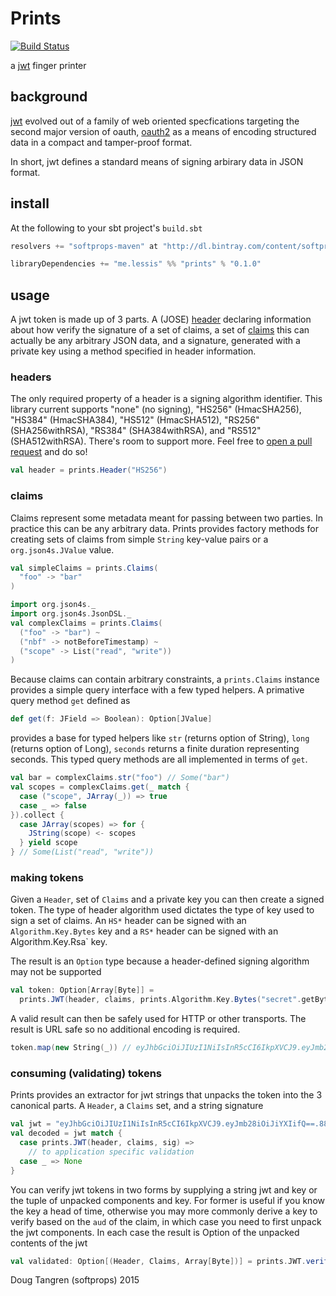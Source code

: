 # Prints

[![Build Status](https://travis-ci.org/meetup/prints.svg?branch=master)](https://travis-ci.org/meetup/prints)

a [jwt](https://tools.ietf.org/html/draft-ietf-oauth-json-web-token-32) finger printer

## background

[jwt](https://tools.ietf.org/html/draft-ietf-oauth-json-web-token-32) evolved out of a family of web oriented specfications targeting the second major version of oauth, [oauth2](http://oauth.net/2/) as a means of encoding structured data in a compact and tamper-proof format.

In short, jwt defines a standard means of signing arbirary data in JSON format.

## install

At the following to your sbt project's `build.sbt`

```scala
resolvers += "softprops-maven" at "http://dl.bintray.com/content/softprops/maven"

libraryDependencies += "me.lessis" %% "prints" % "0.1.0"
```

## usage

A jwt token is made up of 3 parts. A (JOSE) [header](https://tools.ietf.org/html/draft-ietf-oauth-json-web-token-32#section-5) declaring information about how verify the signature of a set of claims, a set of [claims](https://tools.ietf.org/html/draft-ietf-oauth-json-web-token-32#section-4) this can actually be any arbitrary JSON data, and a signature, generated with a private key using a method specified in header information.

### headers

The only required property of a header is a signing algorithm identifier. This library current supports "none" (no signing), "HS256" (HmacSHA256), "HS384" (HmacSHA384), "HS512" (HmacSHA512), "RS256" (SHA256withRSA), "RS384" (SHA384withRSA), and "RS512" (SHA512withRSA). There's room to support more. Feel free to [open a pull request](https://github.com/softprops/prints/pulls) and do so!

```scala
val header = prints.Header("HS256")
```

### claims

Claims represent some metadata meant for passing between two parties. In practice this can be any arbitrary data. Prints provides factory methods for creating sets of claims from simple `String` key-value pairs or a `org.json4s.JValue` value.

```scala
val simpleClaims = prints.Claims(
  "foo" -> "bar"
)
```

```scala
import org.json4s._
import org.json4s.JsonDSL._
val complexClaims = prints.Claims(
  ("foo" -> "bar") ~
  ("nbf" -> notBeforeTimestamp) ~ 
  ("scope" -> List("read", "write"))
)
```

Because claims can contain arbitrary constraints, a `prints.Claims` instance provides a simple
query interface with a few typed helpers. A primative query method `get` defined as

```scala
def get(f: JField => Boolean): Option[JValue]
```

provides a base for typed helpers like `str` (returns option of String), `long` (returns option of Long), `seconds` returns a finite duration representing seconds. This typed query methods are all implemented in terms of `get`.

```scala
val bar = complexClaims.str("foo") // Some("bar")
val scopes = complexClaims.get(_ match {
  case ("scope", JArray(_)) => true
  case _ => false
}).collect {
  case JArray(scopes) => for {
    JString(scope) <- scopes
  } yield scope
} // Some(List("read", "write"))
```

### making tokens

Given a `Header`, set of `Claims` and a private key you can then create a signed token. The type of header algorithm used dictates the type of key used
to sign a set of claims. An `HS*` header can be signed with an `Algorithm.Key.Bytes` key and a `RS*` header can be signed with an Algorithm.Key.Rsa` key.

The result is an `Option` type because a header-defined signing algorithm may not be supported

```scala
val token: Option[Array[Byte]] =
  prints.JWT(header, claims, prints.Algorithm.Key.Bytes("secret".getBytes))
```

A valid result can then be safely used for HTTP or other transports. The result is URL safe so no additional encoding is required.

```scala
token.map(new String(_)) // eyJhbGciOiJIUzI1NiIsInR5cCI6IkpXVCJ9.eyJmb28iOiJiYXIifQ==.88HN1LmGMYQTD4CYwnOoM9EqFWqSv6G1kkGI0EjNOmA=
```

### consuming (validating) tokens

Prints provides an extractor for jwt strings that unpacks the token into the 3 canonical parts. A `Header`, a `Claims` set, and a string signature

```scala
val jwt = "eyJhbGciOiJIUzI1NiIsInR5cCI6IkpXVCJ9.eyJmb28iOiJiYXIifQ==.88HN1LmGMYQTD4CYwnOoM9EqFWqSv6G1kkGI0EjNOmA="
val decoded = jwt match {
  case prints.JWT(header, claims, sig) =>
    // to application specific validation
  case _ => None
}
```

You can verify jwt tokens in two forms by supplying a string jwt and key or the tuple of unpacked components and key. For former is useful if you 
know the key a head of time, otherwise you may more commonly derive a key to verify based on the `aud` of the claim, in which case you need to first
unpack the jwt components. In each case the result is Option of the unpacked contents of the jwt

```scala
val validated: Option[(Header, Claims, Array[Byte])] = prints.JWT.verify(jwt, algo, key)
```

Doug Tangren (softprops) 2015

